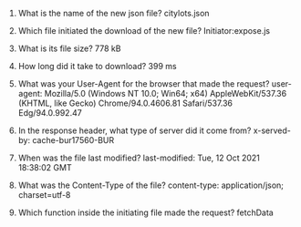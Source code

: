 1. What is the name of the new json file?
citylots.json

2. Which file initiated the download of the new file?
Initiator:expose.js

3. What is its file size?
778 kB

4. How long did it take to download?
399 ms

5. What was your User-Agent for the browser that made the request?
user-agent: Mozilla/5.0 (Windows NT 10.0; Win64; x64) AppleWebKit/537.36 (KHTML, like Gecko) Chrome/94.0.4606.81 Safari/537.36 Edg/94.0.992.47

6. In the response header, what type of server did it come from?
x-served-by: cache-bur17560-BUR

7. When was the file last modified?
last-modified: Tue, 12 Oct 2021 18:38:02 GMT

8. What was the Content-Type of the file?
content-type: application/json; charset=utf-8

9. Which function inside the initiating file made the request?
fetchData
